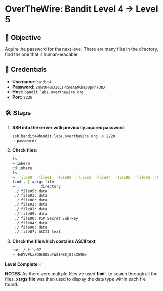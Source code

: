 # OverTheWire: Bandit Level 4 → Level 5

## 🧠 Objective
Aquire the password for the next level. There are many files in the directory, find the one that is human-readable

## 🔐 Credentials
- **Username**: `bandit4`
- **Password**: `2WmrDFRmJIq3IPxneAaMGhap0pFhF3NJ`
- **Host**: `bandit.labs.overthewire.org`
- **Port**: `2220`

## 🛠️ Steps

1. **SSH into the server with previously aquired password**:
   ```bash
   ssh bandit4@bandit.labs.overthewire.org -p 2220
   → password: 
2. **Check files**:
   ```bash
   ls
   → inhere
   cd inhere
   ls
   → -file00  -file01  -file02  -file03  -file04  -file05  -file06  -file07  -file08  -file09
   find . | xargs file
   → .:         directory
    ./-file05: data
    ./-file03: data
    ./-file06: data
    ./-file02: data
    ./-file01: data
    ./-file09: data
    ./-file00: PGP Secret Sub-key -
    ./-file04: data
    ./-file08: data
    ./-file07: ASCII text
  3. **Check the file which contains ASCII text**
     ```bash
     cat ./-file07
     → 4oQYVPkxZOOEOO5pTW81FB8j8lxXGUQw
**Level Complete** ✅

**NOTES:**
As there were multiple files we used **find .** to search through all the files.
**xargs file** was then used to display the data type within each file found.
